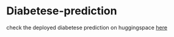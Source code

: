 # Diabetese-prediction

check the deployed diabetese prediction on huggingspace <a href="https://huggingface.co/spaces/Anshu109/diabetese_prediction">here</a>
